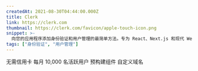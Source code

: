 ```yaml
---
createdAt: 2021-08-30T04:44:00.000Z
title: Clerk
link: https://clerk.com
thumbnail: https://clerk.com/favicon/apple-touch-icon.png
snippet: >-
  向您的应用程序添加身份验证和用户管理的最简单方法。专为 React、Next.js 和现代 Web 构建。
tags: ["身份验证", "用户管理"]
---
```

无需信用卡
每月 10,000 名活跃用户
预构建组件
自定义域名
